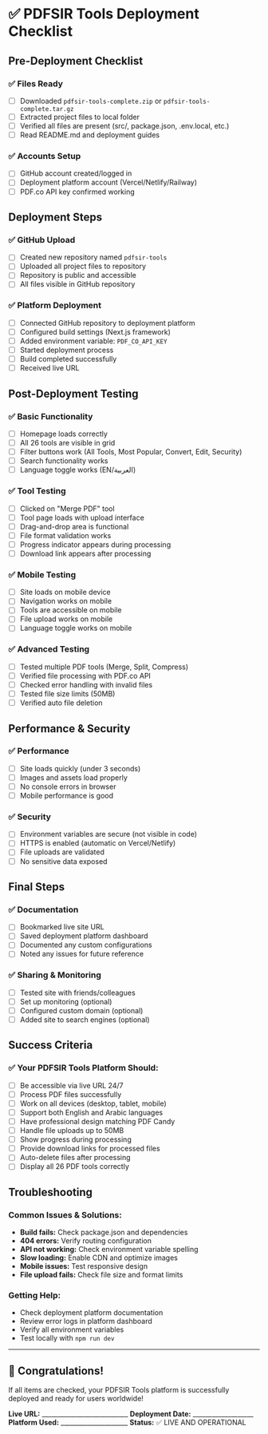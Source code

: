 # ✅ PDFSIR Tools Deployment Checklist

## Pre-Deployment Checklist

### ✅ Files Ready
- [ ] Downloaded `pdfsir-tools-complete.zip` or `pdfsir-tools-complete.tar.gz`
- [ ] Extracted project files to local folder
- [ ] Verified all files are present (src/, package.json, .env.local, etc.)
- [ ] Read README.md and deployment guides

### ✅ Accounts Setup
- [ ] GitHub account created/logged in
- [ ] Deployment platform account (Vercel/Netlify/Railway)
- [ ] PDF.co API key confirmed working

## Deployment Steps

### ✅ GitHub Upload
- [ ] Created new repository named `pdfsir-tools`
- [ ] Uploaded all project files to repository
- [ ] Repository is public and accessible
- [ ] All files visible in GitHub repository

### ✅ Platform Deployment
- [ ] Connected GitHub repository to deployment platform
- [ ] Configured build settings (Next.js framework)
- [ ] Added environment variable: `PDF_CO_API_KEY`
- [ ] Started deployment process
- [ ] Build completed successfully
- [ ] Received live URL

## Post-Deployment Testing

### ✅ Basic Functionality
- [ ] Homepage loads correctly
- [ ] All 26 tools are visible in grid
- [ ] Filter buttons work (All Tools, Most Popular, Convert, Edit, Security)
- [ ] Search functionality works
- [ ] Language toggle works (EN/العربية)

### ✅ Tool Testing
- [ ] Clicked on "Merge PDF" tool
- [ ] Tool page loads with upload interface
- [ ] Drag-and-drop area is functional
- [ ] File format validation works
- [ ] Progress indicator appears during processing
- [ ] Download link appears after processing

### ✅ Mobile Testing
- [ ] Site loads on mobile device
- [ ] Navigation works on mobile
- [ ] Tools are accessible on mobile
- [ ] File upload works on mobile
- [ ] Language toggle works on mobile

### ✅ Advanced Testing
- [ ] Tested multiple PDF tools (Merge, Split, Compress)
- [ ] Verified file processing with PDF.co API
- [ ] Checked error handling with invalid files
- [ ] Tested file size limits (50MB)
- [ ] Verified auto file deletion

## Performance & Security

### ✅ Performance
- [ ] Site loads quickly (under 3 seconds)
- [ ] Images and assets load properly
- [ ] No console errors in browser
- [ ] Mobile performance is good

### ✅ Security
- [ ] Environment variables are secure (not visible in code)
- [ ] HTTPS is enabled (automatic on Vercel/Netlify)
- [ ] File uploads are validated
- [ ] No sensitive data exposed

## Final Steps

### ✅ Documentation
- [ ] Bookmarked live site URL
- [ ] Saved deployment platform dashboard
- [ ] Documented any custom configurations
- [ ] Noted any issues for future reference

### ✅ Sharing & Monitoring
- [ ] Tested site with friends/colleagues
- [ ] Set up monitoring (optional)
- [ ] Configured custom domain (optional)
- [ ] Added site to search engines (optional)

## Success Criteria

### ✅ Your PDFSIR Tools Platform Should:
- [ ] Be accessible via live URL 24/7
- [ ] Process PDF files successfully
- [ ] Work on all devices (desktop, tablet, mobile)
- [ ] Support both English and Arabic languages
- [ ] Have professional design matching PDF Candy
- [ ] Handle file uploads up to 50MB
- [ ] Show progress during processing
- [ ] Provide download links for processed files
- [ ] Auto-delete files after processing
- [ ] Display all 26 PDF tools correctly

## Troubleshooting

### Common Issues & Solutions:
- **Build fails:** Check package.json and dependencies
- **404 errors:** Verify routing configuration
- **API not working:** Check environment variable spelling
- **Slow loading:** Enable CDN and optimize images
- **Mobile issues:** Test responsive design
- **File upload fails:** Check file size and format limits

### Getting Help:
- Check deployment platform documentation
- Review error logs in platform dashboard
- Verify all environment variables
- Test locally with `npm run dev`

---

## 🎉 Congratulations!

If all items are checked, your PDFSIR Tools platform is successfully deployed and ready for users worldwide!

**Live URL:** ___________________________
**Deployment Date:** ___________________
**Platform Used:** _____________________
**Status:** ✅ LIVE AND OPERATIONAL

